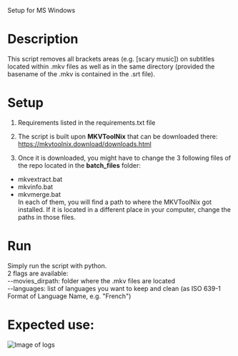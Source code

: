 Setup for MS Windows

# Description
This script removes all brackets areas (e.g. [scary music]) on subtitles located within .mkv files as well as in the same directory (provided the basename of the .mkv is contained in the .srt file).

# Setup
1. Requirements listed in the requirements.txt file 

2. The script is built upon **MKVToolNix** that can be downloaded there: 
https://mkvtoolnix.download/downloads.html

3. Once it is downloaded, you might have to change the 3 following files of the repo located in the **batch_files** folder:
- mkvextract.bat
- mkvinfo.bat
- mkvmerge.bat<br/>
In each of them, you will find a path to where the MKVToolNix got installed. If it is located in a different place in your computer, change the paths in those files.
# Run
Simply run the script with python.<br/>2 flags are available:<br/>
--movies_dirpath: folder where the .mkv files are located<br/>
--languages: list of languages you want to keep and clean (as ISO 639-1 Format of Language Name, e.g. "French")

# Expected use:
![Image of logs](https://i.ibb.co/PrKg5WV/logs.png)
